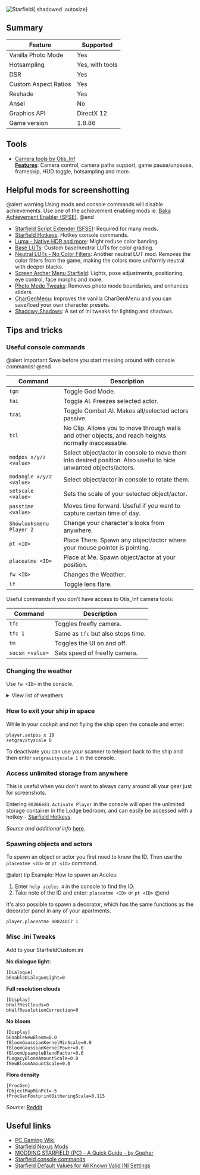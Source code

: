 ![Starfield](Images\starfield_header.png "Shot by Soulsurrender"){.shadowed .autosize}

## Summary

Feature | Supported
--|--
Vanilla Photo Mode | Yes
Hotsampling | Yes, with tools
DSR | Yes
Custom Aspect Ratios | Yes
Reshade | Yes
Ansel | No
Graphics API | DirectX 12
Game version | 1.8.86

## Tools

* [Camera tools by Otis_Inf](https://patreon.com/Otis_Inf)  
**[Features](https://opm.fransbouma.com/Cameras/starfield.htm)**: Camera control, camera paths support, game pause/unpause, frameskip, HUD toggle, hotsampling and more.

## Helpful mods for screenshotting

@alert warning
Using mods and console commands will disable achievements. Use one of the achievement enabling mods ie. [Baka Achievement Enabler (SFSE)](https://www.nexusmods.com/starfield/mods/658).
@end

* [Starfield Script Extender (SFSE)](https://www.nexusmods.com/starfield/mods/106): Required for many mods.
* [Starfield Hotkeys](https://www.nexusmods.com/starfield/mods/1578): Hotkey console commands.
* [Luma - Native HDR and more](https://www.nexusmods.com/starfield/mods/4821): Might reduse color banding.
* [Base LUTs](https://www.nexusmods.com/starfield/mods/1433): Custom base/neutral LUTs for color grading.
* [Neutral LUTs - No Color Filters](https://www.nexusmods.com/starfield/mods/323): Another neutral LUT mod. Removes the color filters from the game, making the colors more uniformly neutral with deeper blacks.
* [Screen Archer Menu Starfield](https://www.patreon.com/MaxieAlice): Lights, pose adjustments, positioning, eye control, face morphs and more.
* [Photo Mode Tweaks](https://www.nexusmods.com/starfield/mods/583): Removes photo mode boundaries, and enhances sliders.
* [CharGenMenu](https://www.nexusmods.com/starfield/mods/6850): Improves the vanilla CharGenMenu and you can save/load your own character presets.
* [Shadowy Shadows](https://www.nexusmods.com/starfield/mods/6410): A set of ini tweaks for lighting and shadows.

## Tips and tricks

### Useful console commands

@alert important
Save before you start messing around with console commands!
@end

Command	| Description
--|--
`tgm` | Toggle God Mode.
`tai` | Toggle AI. Freezes selected actor.
`tcai` | Toggle Combat AI. Makes all/selected actors passive.
`tcl` | No Clip. Allows you to move through walls and other objects, and reach heights normally inaccessable.
`modpos x/y/z <value>` | Select object/actor in console to move them into desired position. Also useful to hide unwanted objects/actors.
`modangle x/y/z <value>` | Select object/actor in console to rotate them.
`setscale <value>` | Sets the scale of your selected object/actor.
`passtime <value>` | Moves time forward. Useful if you want to capture certain time of day.
`Showlooksmenu Player 2` | Change your character's looks from anywhere.
`pt <ID>` | Place There. Spawn any object/actor where your mouse pointer is pointing.
`placeatme <ID>` | Place at Me. Spawn object/actor at your position.
`fw <ID>` | Changes the Weather.
`lf` | Toggle lens flare.

Useful commands if you don't have access to Otis_Inf camera tools:

Command	| Description
--|--
`tfc` | Toggles freefly camera.
`tfc 1` | Same as `tfc` but also stops time.
`tm` | Toggles the UI on and off.
`sucsm <value>` | Sets speed of freefly camera.

### Changing the weather

Use `fw <ID>` in the console.

<details><summary class=important>View list of weathers</summary>

Weather name | ID
--|--
DefaultWeatherSettings | 0000018A
UC04_Weather_BurningHaze_C1 | 000405FB
Weather_Clear_C0_Clear | 0002B07E
Weather_Clear_C0_HazyLight | 0002B085
Weather_Clear_C0_MistDense | 0002B084
Weather_Clear_C0_MistLight | 0002B087
Weather_ClearFrozen_CO_Clear | 001411C3
Weather_ClearFrozen_C0_HazyLight | 0028A874
Weather_ClearFrozen_CO_MistDense | 0028A875
Weather_ClearFrozen_C0_MistLight | 0028A871
Weather_Cloudy_C1_Clear | 0002B088
Weather_Cloudy_C1_HazyLight | 0002B094
Weather_Cloudy_C1_MistDense | 0002B093
Weather_Cloudy_C1_MistLight | 0002B095
Weather_Cloudy_C2_Clear | 0002B4FB
Weather_Cloudy_C2_HazyLight | 0002B503
Weather_Cloudy_C2_MistDense | 0002B4FF
Weather_Cloudy_C2_MistLight | 0002B507
Weather_Cloudy_C3_Clean | 0002B50B
Weather_Cloudy_C3_HazyLight | 0002B513
Weather_Cloudy_C3_MistDense | 0002B50F
Weather_Cloudy_C3_MistLight | 0002B517
Weather_CloudyFrozen_C1_Clear | 00141189
Weather_CloudyFrozen_C1_HazyLight | 001411CA
Weather_CloudyFrozen_C1_MistDense | 001411D8
Weather_CloudyFrozen_C1_MistLight | 001411C5
Weather_CloudyFrozen_C2_Clear | 00141184
Weather_CloudyFrozen_C2_HazyLight | 00141182
Weather_CloudyFrozen_C2_MistDense | 001411D7
Weather_CloudyFrozen_C2_MistLight | 001411C6
Weather_CloudyFrozen_C3_Clear | 001411CE
Weather_CloudyFrozen_C3_HazyLight | 001411BD
Weather_CloudyFrozen_C3_MistDense | 001411D6
Weather_CloudyFrozen_C3_MistLight | 001411C7
Weather_Fog_C1_Heavy | 0002B527
Weather_Fog_C1_Light | 0002B51F
Weather_Fog_C1_Medium | 0002B523
Weather_Fog_C1_VeryHeavy | 0004279B
Weather_Fog_C1_VeryLight | 0002B51B
Weather_Fog_C2_Heavy | 0002B538
Weather_Fog_C2_Light | 0002B530
Weather_Fog_C2_Medium | 0002B534
Weather_Fog_C2_VeryHeavy | 000C74C6
Weather_Fog_C2_VeryLight | 0002B52C
Weather_Overcast_C1 | 0002B53C
Weather_Overcast_C2 | 0002B540
Weather_OvercastFrozen_C1 | 0028A877
Weather_OvercastFrozen_C2 | 0028A878
Weather_PartlyCloudy_C1_Clear | 0002B544
Weather_PartlyCloudy_C1_HazyLight | 0002B54C
Weather_PartlyCloudy_C1_MistDense | 0002B548
Weather_PartlyCloudy_C1_MistLight | 0002B550
Weather_PartlyCloudy_C2_Clear | 0002B554
Weather_PartlyCloudy_C2_HazyLight | 0002B55D
Weather_PartlyCloudy_C2_MistDense | 0002B559
Weather_PartlyCloudy_C2_MistLight | 0002B561
Weather_PartlyCloudy_C3_Clear | 0002B565
Weather_PartlyCloudy_C3_HazyLight | 0002B56D
Weather_PartlyCloudy_C3_MistDense | 0002B569
Weather_PartlyCloudy_C3_MistLight | 000AE7D6
Weather_PartlyCloudy_C4_Clear | 000AE7D7
Weather_PartlyCloudy_C4_HazyLight | 000C3042
Weather_PartlyCloudy_C4_MistDense | 000C3041
Weather_PartlyCloudy_C4_MistLight | 000C3043
Weather_PartlyCloudy_C5_Clear | 000C3044
Weather_PartlyCloudy_C5_HazyLight | 000C3046
Weather_PartlyCloudy_C5_MistDense | 000C3045
Weather_PartlyCloudy_C5_MistLight | 000C3047
Weather_PartlyCloudyFrozen_C1_Clear | 001411BF
Weather_PartlyCloudyFrozen_C1_HazyLight | 001411D2
Weather_PartlyCloudyFrozen_C1_MistDense | 001411D5
Weather_PartlyCloudyFrozen_C1_MistLight | 001411BB
Weather_PartlyCloudyFrozen_C2_Clear | 001411CD
Weather_PartlyCloudyFrozen_C2_HazyLight | 001411D0
Weather_PartlyCloudyFrozen_C2_MistDense | 001411D4
Weather_PartlyCloudyFrozen_C2_MistLight | 001411BA
Weather_PartlyCloudyFrozen_C3_Clear | 001411CC
Weather_PartlyCloudyFrozen_C3_HazyLight | 001411CF
Weather_PartlyCloudyFrozen_C3_MistDense | 001411D3
Weather_PartlyCloudyFrozen_C3_MistLight | 001411DB
Weather_PartlyCloudyFrozen_C4_Clear | 001411CB
Weather_PartlyCloudyFrozen_C4_HazyLight | 001411C9
Weather_PartlyCloudyFrozen_C4_MistDense | 001411D1
Weather_PartlyCloudyFrozen_C4_MistLight | 001411DA
Weather_PartlyCloudyFrozen_C5_Clear | 001411B1
Weather_PartlyCloudyFrozen_C5_HazyLight | 001411C4
Weather_PartlyCloudyFrozen_C5_MistDense | 001411BC
Weather_PartlyCloudyFrozen_C5_MistLight | 001411D9
Weather_Rain_C1 | 000C3048
Weather_RainHeavy_C1 | 000C3049
Weather_Sandstorm_C1 | 000C304A
Weather_SandstormHeavy_C1 | 000C304B
WeatherSnowC01 | 000C304C
WeatherSnowHeavyC01 | 000C304D
WeatherThunderstormC01 | 000C304E
WeatherClearFrozenList | 001411C8
WeatherClearFrozenTemplate | 001411BE
WeatherClearList | 000405FC
WeatherClearTemplate | 000E8397
WeatherCloudyFrozenList | 001411C2
WeatherCloudyFrozenTemplate | 001411C0
WeatherCloudyList | 000405FE
WeatherCloudyTemplate | 000E8396
WeatherFogHeavyTemplate | 001AF3F8
WeatherFogList | 000405FF
WeatherFogTemplate | 000E8344
WeatherNone | 003D2491
WeatherNoneFrozen | 0000AC2F
WeatherOvercastFrozenList | 0028A87A
WeatherOvercastFrozenTemplate | 0028A879
WeatherOvercastList | 00040600
WeatherOvercastTemplate | 000E8381
WeatherPartlyCloudyFrozenList | 001411C1
WeatherPartlyCloudyFrozenTemplate | 001411B7
WeatherPartlyCloudyList | 00040601
WeatherPartlyCloudyTemplate | 000E838C
WeatherRainHeavyList | 00040603
WeatherRainHeavyTemplate | 001E86B2
WeatherRainList | 00040602
WeatherRainTemplate | 000E8368
WeatherSandstormC01H500D100 | 000E8325
WeatherSandstormHeavyList | 00040605
WeatherSandstormList | 00040604
WeatherSandstormTemplate | 000E8330
WeatherSnowC01H100D050 | 000E834B
WeatherSnowC01H500D075 | 000E8346
WeatherSnowC01H500D100 | 000E8345
WeatherSnowHeavyC01H500D100 | 002ACEA2
WeatherSnowHeavyList | 0003334F
WeatherSnowList | 00040606
WeatherSnowTemplate | 000E8350
WeatherThunderstormC01H050D075 | 000E8359
WeatherThunderstormC01H100D075 | 000E8356
WeatherThunderstormC01H500D075 | 000E8351
WeatherThunderstormList | 00040607
WeatherThunderstormTemplate | 000E835C
WeatherUniqueAkila_Clear_CO_Clear | 0031FC4B
WeatherUniqueAkila_Clear_CO_Unique | 0031FC4C
WeatherUniqueAkila_Cloudy_C3_Unique | 0031FC50
WeatherUniqueAkila_Fog_C1_Medium | 0031FC51
WeatherUniqueAkila_Partly Cloudy_C2_Unique | 0031FC4D
WeatherUniqueAkila_Partly Cloudy_C3_HazyLight | 0031FC4E
WeatherUniqueAkila_Rain_C1 | 0031FC52
WeatherUniqueCydonia_Clear_CO_MistLight | 0031FC53
WeatherUniqueCydonia_Clear_CO_Unique | 0031FC54
WeatherUniqueCydonia_Sandstorm_C1 | 0031FC55
WeatherUniqueEarth_Clear_CO_Unique | 0031FC49
WeatherUniqueEarth_ClearFrozen_CO_Unique | 00310DB8
WeatherUniqueGagarin_Clear_CO_HazyLight | 0031FC4A
WeatherUniqueGagarin_Fog_C1_Heavy | 00064D15
WeatherUniqueGagarin_Partly Cloudy_C3_Unique | 0031FC4C
WeatherUniqueHomestead_Partly Cloudy_C3_Unique | 001FA1BC
WeatherUniqueHomestead_Snow_C1 | 00235C70
WeatherUniqueHomestead_SnowHeavy_C1 | 00245214
WeatherUniqueKreet_Clear_CO_Clear | 000AA384
WeatherUniqueKreet_Partly Cloudy_C5_Unique | 000AA385
WeatherUniqueKreet_Sandstorm_C1 | 000AA383
WeatherUniqueLC135_ScorpiusPuzzle | 0008BDAB
WeatherUniqueLightingTestGI02 | 00031FEB
WeatherUniqueLondiniun_SnowHeavy_C1 | 0034E83F
WeatherUniqueMercury | 0010C494
WeatherUniqueNA_Clear_Hazy_Unique | 0009BC59
WeatherUniqueNA_Clear_Misty_Unique | 0022FB28
WeatherUniqueNA_Clear_Unique | 001034AB
WeatherUniqueNA_Cloudy_C1_Unique | 0009BC58
WeatherUniqueNA_Fog_C1_Unique | 001034AC
WeatherUniqueNA_Partly Cloudy_C2_Unique | 0009BC5A
WeatherUniqueNeon_Rain_C1_Unique | 00325297
WeatherUniqueNiira_Fog_C1_UniqueHeavy | 0024FD3B
WeatherUniqueNiira_Fog_C2_Unique | 000CCBF8
WeatherUniqueNiira_Partly Cloudy_C5_Unique | 000CCBF7
WeatherUniqueNiira_Rain_C1_Unique | 000CCBF9
WeatherUniqueNiira_Thunderstorm_C1_Unique | 001443D7
WeatherUniqueParadiso_Clear_HazyLight | 003319E1
WeatherUniqueParadiso_Partly Cloudy_C3_Clear | 003319E0
WeatherUniquePluto | 0010C495
WeatherUniqueRed Mile_Partly Cloudy_C5_Unique | 0002139D
WeatherUniqueTitan_Overcast_C2 | 00031987
WeatherUniqueVectera_Partly Cloudy_C3_Unique | 0009EAA2
WeatherUniqueVenus_Fog_C1 | 00051800
</details>

### How to exit your ship in space

While in your cockpit and not flying the ship open the console and enter:

`player.setpos x 10`  
`setgravityscale 0`

To deactivate you can use your scanner to teleport back to the ship and then enter `setgravityscale 1` in the console.

### Access unlimited storage from anywhere

This is useful when you don't want to always carry around all your gear just for screenshots. 

Entering `00266e81.Activate Player` in the console will open the unlimited storage container in the Lodge bedroom, and can easily be accessed with a hotkey - [Starfield Hotkeys](https://www.nexusmods.com/starfield/mods/1578).

*Source and additional info* [here](https://www.nexusmods.com/starfield/mods/1537).

### Spawning objects and actors

To spawn an object or actor you first need to know the ID. Then use the `placeatme <ID>` or `pt <ID>` command.

@alert tip
Example: How to spawn an Aceles:
1. Enter `help aceles 4` in the console to find the ID.
2. Take note of the ID and enter: `placeatme <ID>` or `pt <ID>`
@end

It's also possible to spawn a decorator, which has the same functions as the decorater panel in any of your apartments.

`player.placeatme 00024DC7 1`

### Misc .ini Tweaks

Add to your StarfieldCustom.ini

<b>No dialogue light:</b>

```
[Dialogue]
bEnableDialogueLight=0
```

<b>Full resolution clouds</b>

```
[Display]
bHalfResClouds=0
bHalfResolutionCorrection=0
```

<b>No bloom</b>

```
[Display]
bEnableNewBloom=0.0
fBloomGaussianKernelMinScale=0.0
fBloomGaussianKernelPower=0.0
fBloomUpsampleBlendFactor=0.0
fLegacyBloomAmountScale=0.0
fNewBloomAmountScale=0.0
```

<b>Flora density</b>

```
[ProcGen]
fObjectMapMinPct=-5
fProcGenFootprintDitheringScale=0.115
```

*Source:* [Reddit](https://www.reddit.com/r/Starfield/comments/17v5quo/psa_you_can_edit_some_ini_settings_for_flora/)

## Useful links

* [PC Gaming Wiki](https://www.pcgamingwiki.com/wiki/Starfield)
* [Starfield Nexus Mods](https://www.nexusmods.com/starfield)
* [MODDING STARFIELD (PC) - A Quick Guide - by Gopher](https://www.youtube.com/watch?v=t-itv604IMQ)
* [Starfield console commands](https://www.shacknews.com/article/136971/starfield-console-commands)
* [Starfield Default Values for All Known Valid INI Settings](https://stepmodifications.org/forum/topic/19019-starfield-default-values-for-all-known-valid-ini-settings/)